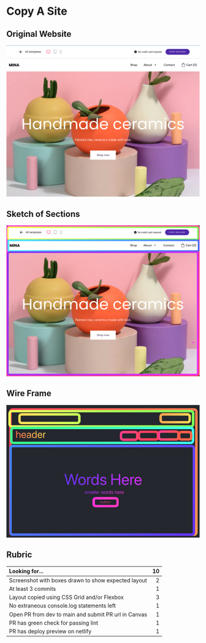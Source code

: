 # Copy A Site

## Original Website

![](./assets/original.png)

## Sketch of Sections

![](./assets/layout_sketch.png)

## Wire Frame

![](./assets/wireframe.png)

## Rubric

| Looking for...                                       |  10 |
| :--------------------------------------------------- | --: |
| Screenshot with boxes drawn to show expected layout  |   2 |
| At least 3 commits                                   |   1 |
| Layout copied using CSS Grid and/or Flexbox          |   3 |
| No extraneous console.log statements left            |   1 |
| Open PR from dev to main and submit PR url in Canvas |   1 |
| PR has green check for passing lint                  |   1 |
| PR has deploy preview on netlify                     |   1 |
